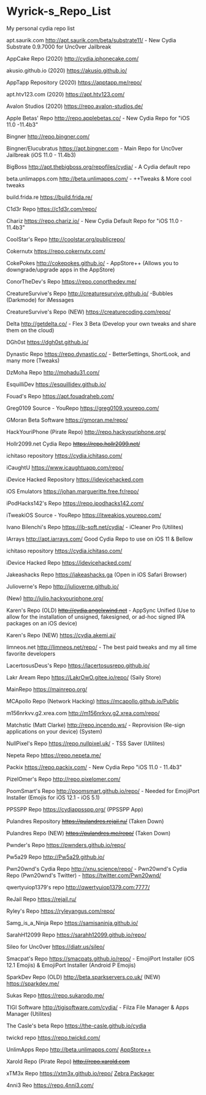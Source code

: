 # Wyrick-s_Repo_List
My personal cydia repo list

apt.saurik.com
http://apt.saurik.com/beta/substrate11/ - New Cydia Substrate 0.9.7000 for Unc0ver Jailbreak

AppCake Repo    (2020)
http://cydia.iphonecake.com/

akusio.github.io     (2020)
https://akusio.github.io/

AppTapp Repository   (2020)
https://apptapp.me/repo/

apt.htv123.com  (2020)
https://apt.htv123.com/


Avalon Studios  (2020)
https://repo.avalon-studios.de/

Apple Betas' Repo
http://repo.applebetas.co/ - New Cydia Repo for "iOS 11.0 -11.4b3"

Bingner
http://repo.bingner.com/

Bingner/Elucubratus
https://apt.bingner.com - Main Repo for Unc0ver Jailbreak (iOS 11.0 - 11.4b3)

BigBoss
http://apt.thebigboss.org/repofiles/cydia/ - A Cydia default repo

beta.unlimapps.com
http://beta.unlimapps.com/ - ++Tweaks & More cool tweaks

build.frida.re
https://build.frida.re/

C1d3r Repo
https://c1d3r.com/repo/

Chariz
https://repo.chariz.io/ - New Cydia Default Repo for "iOS 11.0 - 11.4b3"

CoolStar's Repo
http://coolstar.org/publicrepo/

Cokernutx
https://repo.cokernutx.com/

CokePokes
http://cokepokes.github.io/ - AppStore++ (Allows you to downgrade/upgrade apps in the AppStore)

ConorTheDev's Repo
https://repo.conorthedev.me/

CreatureSurvive's Repo
http://creaturesurvive.github.io/ -Bubbles (Darkmode) for iMessages

CreatureSurvive's Repo (NEW)
https://creaturecoding.com/repo/

Delta
http://getdelta.co/ - Flex 3 Beta (Develop your own tweaks and share them on the cloud)

DGh0st
https://dgh0st.github.io/

Dynastic Repo
https://repo.dynastic.co/ - BetterSettings, ShortLook, and many more (Tweaks)

DzMoha Repo
http://mohadu31.com/

EsquilliDev
https://esquillidev.github.io/

Fouad's Repo
https://apt.fouadraheb.com/

Greg0109 Source - YouRepo
https://greg0109.yourepo.com/

GMoran Beta Software
https://gmoran.me/repo/

HackYouriPhone (Pirate Repo)
http://repo.hackyouriphone.org/

Hollr2099.net Cydia Repo
<del>https://repo.hollr2099.net/</del>

ichitaso repository
https://cydia.ichitaso.com/

iCaughtU
https://www.icaughtuapp.com/repo/

iDevice Hacked Repository
https://idevicehacked.com

iOS Emulators
https://johan.margueritte.free.fr/repo/

iPodHacks142's Repo
https://repo.ipodhacks142.com/

iTweakiOS Source - YouRepo
https://itweakios.yourepo.com/

Ivano Bilenchi's Repo
https://ib-soft.net/cydia/ - iCleaner Pro (Utilites)

IArrays
http://apt.iarrays.com/ Good Cydia Repo to use on iOS 11 & Bellow

ichitaso repository
https://cydia.ichitaso.com/

iDevice Hacked Repo
https://idevicehacked.com/

Jakeashacks Repo
https://jakeashacks.ga (Open in iOS Safari Browser)

Julioverne's Repo
http://julioverne.github.io/

(New) http://julio.hackyouriphone.org/

Karen's Repo (OLD)
<del>http://cydia.angelxwind.net</del> - AppSync Unified (Use to allow for the installation of unsigned, fakesigned, or ad-hoc signed IPA packages on an iOS device)

Karen's Repo (NEW)
https://cydia.akemi.ai/

limneos.net
http://limneos.net/repo/ - The best paid tweaks and my all time favorite developers

LacertosusDeus's Repo
https://lacertosusrepo.github.io/

Lakr Aream Repo
https://LakrOwO.gitee.io/repo/ (Saily Store)

MainRepo
https://mainrepo.org/

MCApollo Repo (Network Hacking)
https://mcapollo.github.io/Public

m156nrkvv.g2.xrea.com
http://m156nrkvv.g2.xrea.com/repo/

Matchstic (Matt  Clarke)
http://repo.incendo.ws/ - Reprovision (Re-sign applications on your device) (System)

NullPixel's Repo
https://repo.nullpixel.uk/ - TSS Saver (Utilites)

Nepeta Repo
https://repo.nepeta.me/

Packix
https://repo.packix.com/ - New Cydia Repo "iOS 11.0 - 11.4b3"

PizelOmer's Repo
http://repo.pixelomer.com/

PoomSmart's Repo
http://poomsmart.github.io/repo/ - Needed for EmojiPort Installer (Emojis for iOS 12.1 - iOS 5.1)

PPSSPP Repo
https://cydiappsspp.org/ (PPSSPP App)

Pulandres Repository
<del>https://pulandres.rejail.ru/</del> (Taken Down)

Pulandres Repo (NEW)
<del>https://pulandres.me/repo/</del> (Taken Down)

Pwnder's Repo
https://pwnders.github.io/repo/

Pw5a29 Repo
http://Pw5a29.github.io/

Pwn20wnd's Cydia Repo
http://xnu.science/repo/ - Pwn20wnd's Cydia Repo  (Pwn20wnd's Twitter) - https://twitter.com/Pwn20wnd/

qwertyuiop1379's repo
http://qwertyuiop1379.com:7777/

ReJail Repo
https://rejail.ru/

Ryley's Repo
https://ryleyangus.com/repo/

Samg_is_a_Ninja Repo
https://samisaninja.github.io/

SarahH12099 Repo
https://sarahh12099.github.io/repo/

Sileo for Unc0ver
https://diatr.us/sileo/

Smacpat's Repo
https://smacpats.github.io/repo/ - EmojiPort Installer (iOS 12.1 Emojis) & EmojiPort Installer (Android P Emojis)

SparkDev Repo
    (OLD) http://beta.sparkservers.co.uk/
    (NEW) https://sparkdev.me/

Sukas Repo
https://repo.sukarodo.me/

TIGI Software
http://tigisoftware.com/cydia/    - Filza File Manager & Apps Manager (Utilites)

The Casle's beta Repo
https://the-casle.github.io/cydia

twickd repo
https://repo.twickd.com/

UnlimApps Repo
http://beta.unlimapps.com/ <u>AppStore++</u>

Xarold Repo (Pirate Repo)
<del>http://repo.xarold.com</del>

xTM3x Repo
https://xtm3x.github.io/repo/ <u>Zebra Packager</u>

4nni3 Reo
https://repo.4nni3.com/

